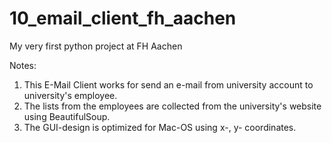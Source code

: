 # 10_email_client_fh_aachen
My very first python project at FH Aachen

Notes:
1. This E-Mail Client works for send an e-mail from university account to university's employee.
2. The lists from the employees are collected from the university's website using BeautifulSoup.
3. The GUI-design is optimized for Mac-OS using x-, y- coordinates.
